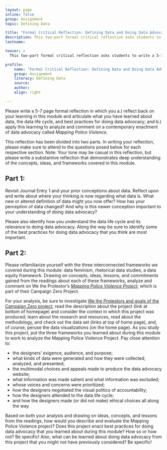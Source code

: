 ```yaml
---
layout: page
inline: false
group: Assignment
topic: Defining Data

title: "Formal Critical Reflection: Defining Data and Doing Data Advocacy"
description: This two-part formal critical reflection asks students to write a 5-7 page essay in which they a.) reflect back on their learning about data feminism, rhetorical data studies, and an equity framework and forward their own understandings of data, the data life cycle, and best practices for doing data advocacy; b.) apply learning to describe and analyze a data advocacy website; and c.) reflect on how this learning prepares them to do data advocacy.
lastname: 

teaser: >
  This two-part formal critical reflection asks students to write a 5-7 page essay in which they a.) reflect back on their learning about data feminism, rhetorical data studies, and an equity framework and forward their own understandings of data, the data life cycle, and best practices for doing data advocacy; b.) apply learning to describe and analyze a data advocacy website; and c.) reflect on how this learning prepares them to do data advocacy.

profile:
    name: "Formal Critical Reflection: Defining Data and Doing Data Advocacy"
    group: Assignment
    literacy: Defining Data
    source: 
    author: 
    align: right

---
```


<link rel="stylesheet" href="https://cdn.jsdelivr.net/npm/@shoelace-style/shoelace@2.5.2/cdn/themes/light.css" />
<script type="module" src="https://cdn.jsdelivr.net/npm/@shoelace-style/shoelace@2.5.2/cdn/shoelace.js" ></script>

Please write a 5-7 page formal reflection in which you a.) reflect back on your learning in this module and articulate what you have learned about data, the data life cycle, and best practices for doing data advocacy; and b.) apply this learning to analyze and comment on a contemporary enactment of data advocacy called _Mapping Police Violence._

This reflection has been divided into two parts. In writing your reflection, please make sure to attend to the questions posed below for each respective section. Note: Your tone may be casual in this reflection, but please write a substantive reflection that demonstrates deep understanding of the concepts, ideas, and frameworks covered in this module. 

## Part 1:
Revisit Journal Entry 1 and your prior conceptions about data. Reflect upon and write about where your thinking is now regarding what data is. What new or altered definition of data might you now offer? How has your perception of data changed? And why is this newer conception important to your understanding of doing data advocacy?

Please also identify how you understand the data life cycle and its relevance to doing data advocacy. Along the way be sure to identify some of the best practices for doing data advocacy that you think are most important. 

## Part 2:
Please refamiliarize yourself with the three interconnected frameworks we covered during this module: data feminism, rhetorical data studies, a data equity framework. Drawing on concepts, ideas, lessons, and commitments gained from the readings about each of these frameworks, analyze and comment on We the Protestor’s [_Mapping Police Violence Project,_](https://mappingpoliceviolence.org/) which is part of their Campaign Zero Project.

For your analysis, be sure to investigate [We the Protestors and goals of the Campaign Zero project;](https://campaignzero.org/about/what-we-do/) read the description about the project (link at bottom of homepage) and consider the context in which this project was produced; learn about the research and resources, read about the methodology, and check out the data set (links at top of home page), and, of course, peruse the data visualizations (on the home page). As you study this project, put the three frameworks you learned about during this module to work to analyze the Mapping Police Violence Project. Pay close attention to:  
- the designers’ exigence, audience, and purpose; 
- what kinds of data were generated and how they were collected, analyzed, and presented; 
- the multimodal choices and appeals made to produce the data advocacy website; 
- what information was made salient and what information was excluded; 
- whose voices and concerns were prioritized; 
- how the designers negotiated the visual politics of accountability; 
- how the designers attended to the data life cycle; 
- and how the designers made (or did not make) ethical choices all along the way. 

Based on both your analysis and drawing on ideas, concepts, and lessons from the readings, how would you describe and evaluate the Mapping Police Violence project? Does this project enact best practices for doing data advocacy that you learned about during this module? How so or how not? Be specific! Also, what can be learned about doing data advocacy from this project that you might not have previously considered? Be specific!
